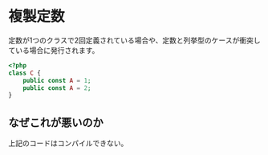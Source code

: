 # 複製定数

定数が1つのクラスで2回定義されている場合や、定数と列挙型のケースが衝突している場合に発行されます。

```php
<?php
class C {
    public const A = 1;
    public const A = 2;
}
```

## なぜこれが悪いのか

上記のコードはコンパイルできない。
